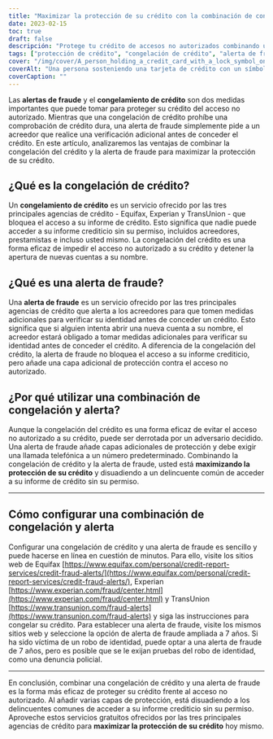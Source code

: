 ```yaml
---
title: "Maximizar la protección de su crédito con la combinación de congelación y alerta de fraude"
date: 2023-02-15
toc: true
draft: false
descripción: "Protege tu crédito de accesos no autorizados combinando un congelamiento de crédito y una alerta de fraude, la solución más efectiva para disuadir a delincuentes comunes de acceder a tu reporte de crédito sin tu permiso."
tags: ["protección de crédito", "congelación de crédito", "alerta de fraude", "acceso no autorizado", "informe de crédito", "robo de identidad", "Equifax", "Experian", "TransUnion", "agencias de crédito", "máxima protección"]
cover: "/img/cover/A_person_holding_a_credit_card_with_a_lock_symbol_on_it.png"
coverAlt: "Una persona sosteniendo una tarjeta de crédito con un símbolo de candado en ella para representar la protección del crédito".
coverCaption: ""
---
```


Las **alertas de fraude** y el **congelamiento de crédito** son dos medidas importantes que puede tomar para proteger su crédito del acceso no autorizado. Mientras que una congelación de crédito prohíbe una comprobación de crédito dura, una alerta de fraude simplemente pide a un acreedor que realice una verificación adicional antes de conceder el crédito. En este artículo, analizaremos las ventajas de combinar la congelación del crédito y la alerta de fraude para maximizar la protección de su crédito.

## ¿Qué es la congelación de crédito?

Un **congelamiento de crédito** es un servicio ofrecido por las tres principales agencias de crédito - Equifax, Experian y TransUnion - que bloquea el acceso a su informe de crédito. Esto significa que nadie puede acceder a su informe crediticio sin su permiso, incluidos acreedores, prestamistas e incluso usted mismo. La congelación del crédito es una forma eficaz de impedir el acceso no autorizado a su crédito y detener la apertura de nuevas cuentas a su nombre.

## ¿Qué es una alerta de fraude?

Una **alerta de fraude** es un servicio ofrecido por las tres principales agencias de crédito que alerta a los acreedores para que tomen medidas adicionales para verificar su identidad antes de conceder un crédito. Esto significa que si alguien intenta abrir una nueva cuenta a su nombre, el acreedor estará obligado a tomar medidas adicionales para verificar su identidad antes de conceder el crédito. A diferencia de la congelación del crédito, la alerta de fraude no bloquea el acceso a su informe crediticio, pero añade una capa adicional de protección contra el acceso no autorizado.

## ¿Por qué utilizar una combinación de congelación y alerta?

Aunque la congelación del crédito es una forma eficaz de evitar el acceso no autorizado a su crédito, puede ser derrotada por un adversario decidido. Una alerta de fraude añade capas adicionales de protección y debe exigir una llamada telefónica a un número predeterminado. Combinando la congelación de crédito y la alerta de fraude, usted está **maximizando la protección de su crédito** y disuadiendo a un delincuente común de acceder a su informe de crédito sin su permiso.

____________________

## Cómo configurar una combinación de congelación y alerta

Configurar una congelación de crédito y una alerta de fraude es sencillo y puede hacerse en línea en cuestión de minutos. Para ello, visite los sitios web de Equifax [https://www.equifax.com/personal/credit-report-services/credit-fraud-alerts/](https://www.equifax.com/personal/credit-report-services/credit-fraud-alerts/), Experian [https://www.experian.com/fraud/center.html](https://www.experian.com/fraud/center.html) y TransUnion [https://www.transunion.com/fraud-alerts](https://www.transunion.com/fraud-alerts) y siga las instrucciones para congelar su crédito. Para establecer una alerta de fraude, visite los mismos sitios web y seleccione la opción de alerta de fraude ampliada a 7 años. Si ha sido víctima de un robo de identidad, puede optar a una alerta de fraude de 7 años, pero es posible que se le exijan pruebas del robo de identidad, como una denuncia policial.

____________________

En conclusión, combinar una congelación de crédito y una alerta de fraude es la forma más eficaz de proteger su crédito frente al acceso no autorizado. Al añadir varias capas de protección, está disuadiendo a los delincuentes comunes de acceder a su informe crediticio sin su permiso. Aproveche estos servicios gratuitos ofrecidos por las tres principales agencias de crédito para **maximizar la protección de su crédito** hoy mismo.

